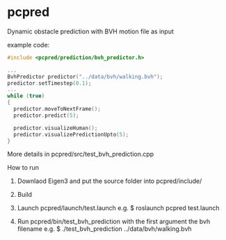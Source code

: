 # pcpred

Dynamic obstacle prediction with BVH motion file as input

example code:
```c++
#include <pcpred/prediction/bvh_predictor.h>

...
BvhPredictor predictor("../data/bvh/walking.bvh");
predictor.setTimestep(0.1);
...
while (true)
{
  predictor.moveToNextFrame();
  predictor.predict(5);

  predictor.visualizeHuman();
  predictor.visualizePredictionUpto(5);
}
```

More details in
  pcpred/src/test_bvh_prediction.cpp

How to run

1. Downlaod Eigen3
   and put the source folder into
     pcpred/include/

2. Build

3. Launch pcpred/launch/test.launch
   e.g.  $ roslaunch pcpred test.launch

4. Run pcpred/bin/test_bvh_prediction
   with the first argument the bvh filename
   e.g.  $ ./test_bvh_prediction ../data/bvh/walking.bvh

